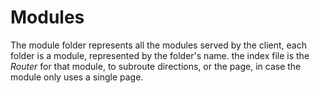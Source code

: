 # Modules

The module folder represents all the modules served by the client, each folder is a module, represented by the folder's name. the index file is the *Router* for that module, to subroute directions, or the page, in case the module only uses a single page.
